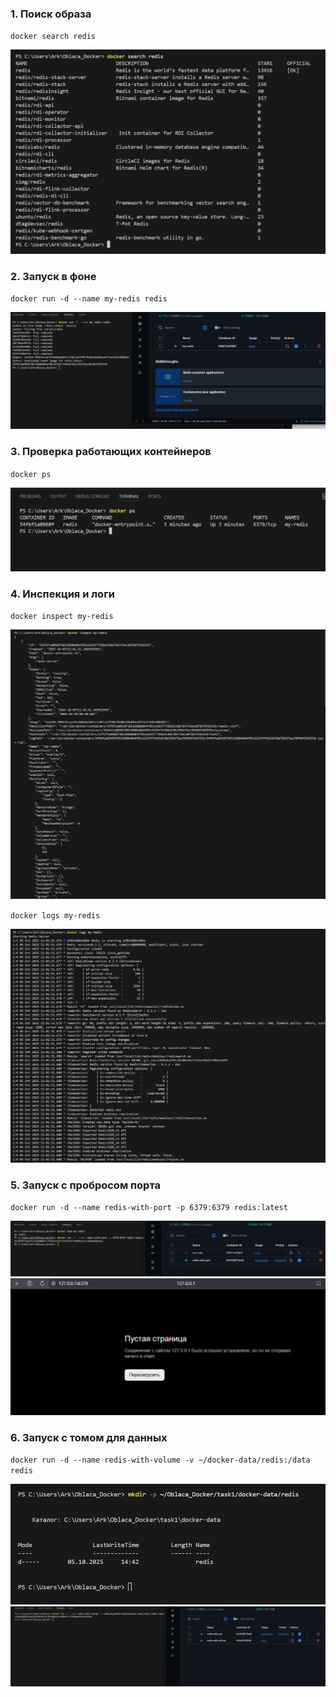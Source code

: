 ### 1. Поиск образа
`docker search redis`

![alt text](/img/image-1.png)

### 2. Запуск в фоне
`docker run -d --name my-redis redis`

![alt text](/img/image-2.png)

### 3. Проверка работающих контейнеров
`docker ps`

![alt text](/img/image-3.png)

### 4. Инспекция и логи
`docker inspect my-redis`

![alt text](/img/image-4.png)

`docker logs my-redis`

![alt text](/img/image-5.png)

### 5. Запуск с пробросом порта
`docker run -d --name redis-with-port -p 6379:6379 redis:latest`

![alt text](/img/image-6.png)
![alt text](/img/image-7.png)

### 6. Запуск с томом для данных
`docker run -d --name redis-with-volume -v ~/docker-data/redis:/data redis`

![alt text](/img/image-8.png)
![alt text](/img/image-9.png)
